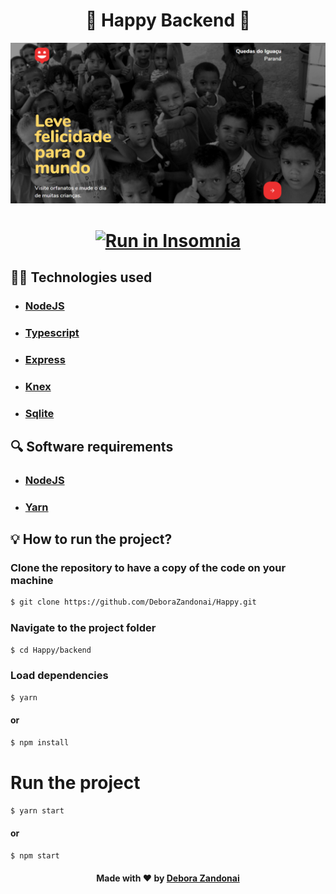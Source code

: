<h1 align="center">🚀 Happy Backend 🚀</h1>

![Badge](/github/backend.png)

<h1 align=center>
  <a href="https://insomnia.rest/run/?label=Proffy%20API&uri=http%3A%2F%2Flocalhost%3A3333%2F" target="_blank"><img src="https://insomnia.rest/images/run.svg" alt="Run in Insomnia"></a>
</h1>

<h2>
  👨‍💻 Technologies used
</h2>
<ul>
  <li><h3><a href="https://nodejs.org/pt-br/">NodeJS</a></h3></li>
  <li><h3><a href="https://www.typescriptlang.org/">Typescript</a></h3></li>
  <li><h3><a href="https://expressjs.com/pt-br/">Express</a></h3></li>
  <li><h3><a href="http://knexjs.org/">Knex</a></h3></li>
  <li><h3><a href="https://www.sqlite.org/index.html">Sqlite</a></h3></li>
</ul>

</ul>

<h2>
  🔍 Software requirements
</h2>

<ul>
  <li><h3><a href="https://nodejs.org/pt-br/">NodeJS</a></h3></li>
  <li><h3><a href="https://yarnpkg.com/">Yarn</a></h3></li>
</ul>

<h2>
  💡 How to run the project?
</h2>

### Clone the repository to have a copy of the code on your machine

```bash
$ git clone https://github.com/DeboraZandonai/Happy.git
```

### Navigate to the project folder

```bash
$ cd Happy/backend
```

### Load dependencies

```bash
$ yarn
```

#### or

```bash
$ npm install
```

# Run the project

```bash
$ yarn start
```

#### or

```bash
$ npm start
```

<h4 align=center>Made with ❤️ by <a href="https://www.linkedin.com/in/debora-zandonai-4ab092195/">Debora Zandonai</a></h4>
